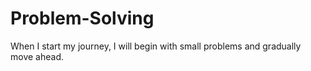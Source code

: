 # Problem-Solving
When I start my journey, I will begin with small problems and gradually move ahead.
